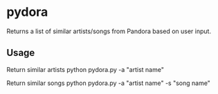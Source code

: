 # pydora

Returns a list of similar artists/songs from Pandora based on user input.

## Usage

Return similar artists
    python pydora.py -a "artist name"

Return similar songs
    python pydora.py -a "artist name" -s "song name"
